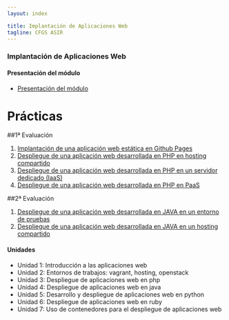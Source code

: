 ```yaml
---
layout: index

title: Implantación de Aplicaciones Web
tagline: CFGS ASIR
---
```


### Implantación de Aplicaciones Web

#### Presentación del módulo

* [Presentación del módulo](presentacion)


# Prácticas

##1ª Evaluación

1. [Implantación de una aplicación web estática en Github Pages](estatica)
2. [Despliegue de una aplicación web desarrollada en PHP en hosting compartido](php1)
3. [Despliegue de una aplicación web desarrollada en PHP en un servidor dedicado (IaaS)](php2)
4. [Despliegue de una aplicación web desarrollada en PHP en PaaS](php3)

##2ª Evaluación

1. [Despliegue de una aplicación web desarrollada en JAVA en un entorno de pruebas](java1)
2. [Despliegue de una aplicación web desarrollada en JAVA en un hosting compartido](java2)

#### Unidades

* Unidad 1: Introducción a las aplicaciones web
* Unidad 2: Entornos de trabajos: vagrant, hosting, openstack
* Unidad 3: Despliegue de aplicaciones web en php
* Unidad 4: Despliegue de aplicaciones web en java
* Unidad 5: Desarrollo y despliegue de aplicaciones web en python
* Unidad 6: Despliegue de aplicaciones web en ruby
* Unidad 7: Uso de contenedores para el despliegue de aplicaciones web
